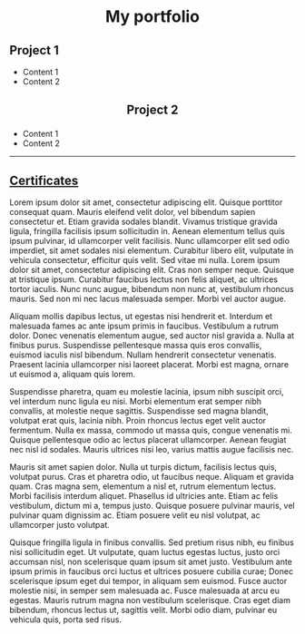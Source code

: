 # <p align=center>My portfolio</p>

## Project 1
* Content 1
* Content 2 

## <p style="text-align: center;">Project 2</p>
* Content 1
* Content 2

---

## [Certificates](./certificates.md)

Lorem ipsum dolor sit amet, consectetur adipiscing elit. Quisque porttitor consequat quam. Mauris eleifend velit dolor, vel bibendum sapien consectetur et. Etiam gravida sodales blandit. Vivamus tristique gravida ligula, fringilla facilisis ipsum sollicitudin in. Aenean elementum tellus quis ipsum pulvinar, id ullamcorper velit facilisis. Nunc ullamcorper elit sed odio imperdiet, sit amet sodales nisi elementum. Curabitur libero elit, vulputate in vehicula consectetur, efficitur quis velit. Sed vitae mi nulla. Lorem ipsum dolor sit amet, consectetur adipiscing elit. Cras non semper neque. Quisque at tristique ipsum. Curabitur faucibus lectus non felis aliquet, ac ultrices tortor iaculis. Nunc nunc augue, bibendum non nunc at, vestibulum rhoncus mauris. Sed non mi nec lacus malesuada semper. Morbi vel auctor augue.

Aliquam mollis dapibus lectus, ut egestas nisi hendrerit et. Interdum et malesuada fames ac ante ipsum primis in faucibus. Vestibulum a rutrum dolor. Donec venenatis elementum augue, sed auctor nisl gravida a. Nulla at finibus purus. Suspendisse pellentesque massa quis eros convallis, euismod iaculis nisl bibendum. Nullam hendrerit consectetur venenatis. Praesent lacinia ullamcorper nisi laoreet placerat. Morbi est magna, ornare ut euismod a, aliquam quis lorem.

Suspendisse pharetra, quam eu molestie lacinia, ipsum nibh suscipit orci, vel interdum nunc ligula eu nisi. Morbi elementum erat semper nibh convallis, at molestie neque sagittis. Suspendisse sed magna blandit, volutpat erat quis, lacinia nibh. Proin rhoncus lectus eget velit auctor fermentum. Nulla ex massa, commodo ut massa quis, congue venenatis mi. Quisque pellentesque odio ac lectus placerat ullamcorper. Aenean feugiat nec nisl id sodales. Mauris ultrices nisi leo, varius mattis augue facilisis nec.

Mauris sit amet sapien dolor. Nulla ut turpis dictum, facilisis lectus quis, volutpat purus. Cras et pharetra odio, ut faucibus neque. Aliquam et gravida quam. Cras magna sem, elementum a nisl et, rutrum elementum lectus. Morbi facilisis interdum aliquet. Phasellus id ultricies ante. Etiam ac felis vestibulum, dictum mi a, tempus justo. Quisque posuere pulvinar mauris, vel pulvinar quam dignissim ac. Etiam posuere velit eu nisl volutpat, ac ullamcorper justo volutpat.

Quisque fringilla ligula in finibus convallis. Sed pretium risus nibh, eu finibus nisi sollicitudin eget. Ut vulputate, quam luctus egestas luctus, justo orci accumsan nisl, non scelerisque quam ipsum sit amet justo. Vestibulum ante ipsum primis in faucibus orci luctus et ultrices posuere cubilia curae; Donec scelerisque ipsum eget dui tempor, in aliquam sem euismod. Fusce auctor molestie nisi, in semper sem malesuada ac. Fusce malesuada at arcu eu egestas. Mauris rutrum magna non vestibulum scelerisque. Cras eget diam bibendum, rhoncus lectus ut, sagittis velit. Morbi odio diam, pulvinar eu vehicula quis, porta sed risus. 

